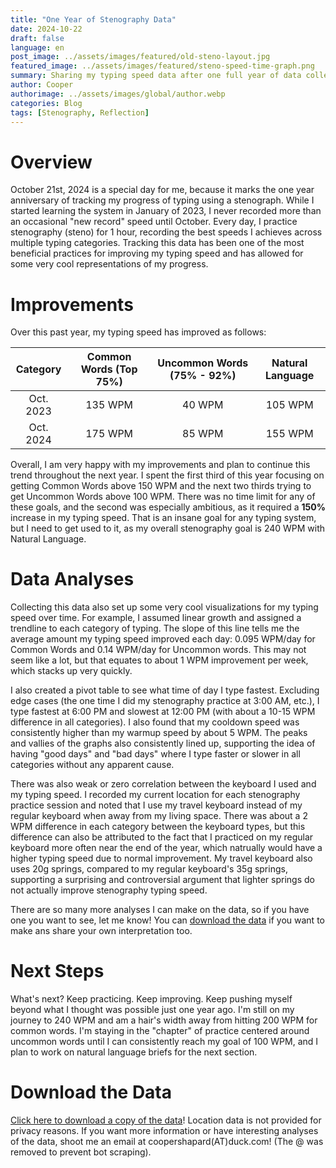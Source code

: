 ```yaml
---
title: "One Year of Stenography Data"
date: 2024-10-22
draft: false
language: en
post_image: ../assets/images/featured/old-steno-layout.jpg
featured_image: ../assets/images/featured/steno-speed-time-graph.png
summary: Sharing my typing speed data after one full year of data collection
author: Cooper
authorimage: ../assets/images/global/author.webp
categories: Blog
tags: [Stenography, Reflection]
---
```


# Overview
October 21st, 2024 is a special day for me, because it marks the one year anniversary of tracking my progress of typing using a stenograph. While I started learning the system in January of 2023, I never recorded more than an occasional "new record" speed until October. Every day, I practice stenography (steno) for 1 hour, recording the best speeds I achieves across multiple typing categories. Tracking this data has been one of the most beneficial practices for improving my typing speed and has allowed for some very cool representations of my progress.

# Improvements
Over this past year, my typing speed has improved as follows:

| Category  | Common Words (Top 75%) | Uncommon Words (75% - 92%) | Natural Language |
| :------:  | :--------------------: | :------------------------: | :--------------: |
| Oct. 2023 | 135 WPM                | 40 WPM                     | 105 WPM          |
| Oct. 2024 | 175 WPM                | 85 WPM                     | 155 WPM          |

Overall, I am very happy with my improvements and plan to continue this trend throughout the next year. I spent the first third of this year focusing on getting Common Words above 150 WPM and the next two thirds trying to get Uncommon Words above 100 WPM. There was no time limit for any of these goals, and the second was especially ambitious, as it required a **150%** increase in my typing speed. That is an insane goal for any typing system, but I need to get used to it, as my overall stenography goal is 240 WPM with Natural Language.

# Data Analyses
Collecting this data also set up some very cool visualizations for my typing speed over time. For example, I assumed linear growth and assigned a trendline to each category of typing. The slope of this line tells me the average amount my typing speed improved each day: 0.095 WPM/day for Common Words and 0.14 WPM/day for Uncommon words. This may not seem like a lot, but that equates to about 1 WPM improvement per week, which stacks up very quickly. 

I also created a pivot table to see what time of day I type fastest. Excluding edge cases (the one time I did my stenography practice at 3:00 AM, etc.), I type fastest at 6:00 PM and slowest at 12:00 PM (with about a 10-15 WPM difference in all categories). I also found that my cooldown speed was consistently higher than my warmup speed by about 5 WPM. The peaks and vallies of the graphs also consistently lined up, supporting the idea of having "good days" and "bad days" where I type faster or slower in all categories without any apparent cause.

There was also weak or zero correlation between the keyboard I used and my typing speed. I recorded my current location for each stenography practice session and noted that I use my travel keyboard instead of my regular keyboard when away from my living space. There was about a 2 WPM difference in each category between the keyboard types, but this difference can also be attributed to the fact that I practiced on my regular keyboard more often near the end of the year, which natrually would have a higher typing speed due to normal improvement. My travel keyboard also uses 20g springs, compared to my regular keyboard's 35g springs, supporting a surprising and controversial argument that lighter springs do not actually improve stenography typing speed.

There are so many more analyses I can make on the data, so if you have one you want to see, let me know! You can [download the data](#download-the-data) if you want to make ans share your own interpretation too.

# Next Steps
What's next? Keep practicing. Keep improving. Keep pushing myself beyond what I thought was possible just one year ago. I'm still on my journey to 240 WPM and am a hair's width away from hitting 200 WPM for common words. I'm staying in the "chapter" of practice centered around uncommon words until I can consistently reach my goal of 100 WPM, and I plan to work on natural language briefs for the next section.

# Download the Data
[Click here to download a copy of the data](../../files/CoopShapStenographyData.xlsx)! Location data is not provided for privacy reasons. If you want more information or have interesting analyses of the data, shoot me an email at coopershapard(AT)duck.com! (The @ was removed to prevent bot scraping).
